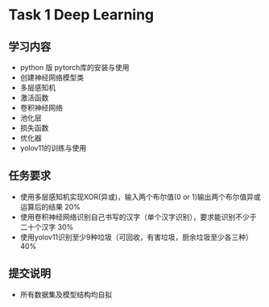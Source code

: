 # Task 1 Deep Learning
## 学习内容
 - python 版 pytorch库的安装与使用
 - 创建神经网络模型类
 - 多层感知机
 - 激活函数
 - 卷积神经网络
 - 池化层
 - 损失函数
 - 优化器
 - yolov11的训练与使用
## 任务要求
 - 使用多层感知机实现XOR(异或)，输入两个布尔值(0 or 1)输出两个布尔值异或运算后的结果 20%
 - 使用卷积神经网络识别自己书写的汉字（单个汉字识别），要求能识别不少于二十个汉字 30%
 - 使用yolov11识别至少9种垃圾（可回收，有害垃圾，厨余垃圾至少各三种）40%
## 提交说明
 - 所有数据集及模型结构均自拟